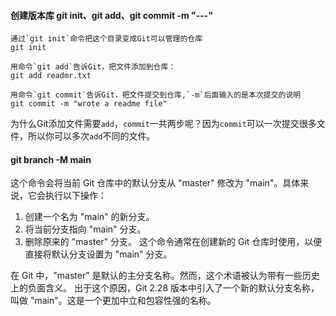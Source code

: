 #### 创建版本库 git init、git add、git commit -m "---"
```
通过`git init`命令把这个目录变成Git可以管理的仓库
git init

用命令`git add`告诉Git，把文件添加到仓库：
git add readmr.txt

用命令`git commit`告诉Git，把文件提交到仓库,`-m`后面输入的是本次提交的说明
git commit -m "wrote a readme file"

```
为什么Git添加文件需要`add`，`commit`一共两步呢？因为`commit`可以一次提交很多文件，所以你可以多次`add`不同的文件。

#### git branch -M main

这个命令会将当前 Git 仓库中的默认分支从 "master" 修改为 "main"。具体来说，它会执行以下操作：
1.  创建一个名为 "main" 的新分支。
2.  将当前分支指向 "main" 分支。
3.  删除原来的 "master" 分支。
这个命令通常在创建新的 Git 仓库时使用，以便直接将默认分支设置为 "main" 分支。

在 Git 中，"master" 是默认的主分支名称。然而，这个术语被认为带有一些历史上的负面含义。
出于这个原因，Git 2.28 版本中引入了一个新的默认分支名称，叫做 "main"。这是一个更加中立和包容性强的名称。